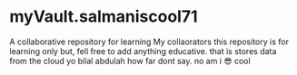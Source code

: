 # myVault.salmaniscool71
A collaborative repository for learning
My collaorators this repository is for learning only but, fell free to add anything educative.
that is stores data from the cloud
yo bilal abdulah how far dont say. no am i 😎 cool

